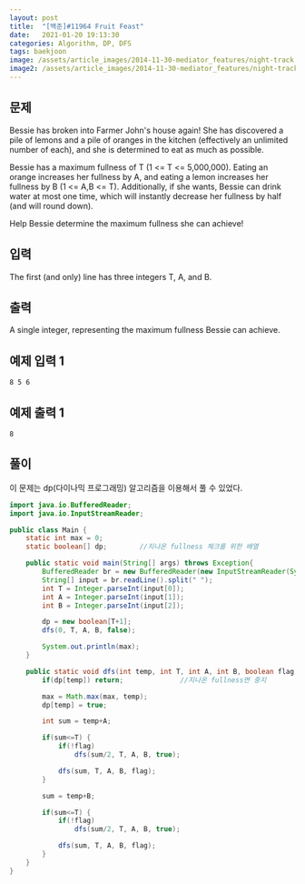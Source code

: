 ```yaml
---
layout: post
title:  "[백준]#11964 Fruit Feast"
date:   2021-01-20 19:13:30
categories: Algorithm, DP, DFS
tags: baekjoon
image: /assets/article_images/2014-11-30-mediator_features/night-track.JPG
image2: /assets/article_images/2014-11-30-mediator_features/night-track-mobile.JPG
---
```


문제
--------------------

Bessie has broken into Farmer John's house again! She has discovered a pile of lemons and a pile of oranges in the kitchen (effectively an unlimited number of each), and she is determined to eat as much as possible.

Bessie has a maximum fullness of T (1 <= T <= 5,000,000). Eating an orange increases her fullness by A, and eating a lemon increases her fullness by B (1 <= A,B <= T). Additionally, if she wants, Bessie can drink water at most one time, which will instantly decrease her fullness by half (and will round down).

Help Bessie determine the maximum fullness she can achieve!

입력
---------------------------

The first (and only) line has three integers T, A, and B.

출력
----------------

A single integer, representing the maximum fullness Bessie can achieve.

예제 입력 1 
----------------------

```
8 5 6
```

예제 출력 1 
------------------------

```
8
```

풀이
--------------------------

이 문제는 dp(다이나믹 프로그래밍) 알고리즘을 이용해서 풀 수 있었다.

```java
import java.io.BufferedReader;
import java.io.InputStreamReader;

public class Main {
    static int max = 0;
    static boolean[] dp;        //지나온 fullness 체크를 위한 배열

    public static void main(String[] args) throws Exception{
        BufferedReader br = new BufferedReader(new InputStreamReader(System.in));
        String[] input = br.readLine().split(" ");
        int T = Integer.parseInt(input[0]);
        int A = Integer.parseInt(input[1]);
        int B = Integer.parseInt(input[2]);

        dp = new boolean[T+1];
        dfs(0, T, A, B, false);

        System.out.println(max);
    }

    public static void dfs(int temp, int T, int A, int B, boolean flag) {
        if(dp[temp]) return;              //지나온 fullness면 중지

        max = Math.max(max, temp);
        dp[temp] = true;

        int sum = temp+A;

        if(sum<=T) {
            if(!flag)
                dfs(sum/2, T, A, B, true);

            dfs(sum, T, A, B, flag);
        }

        sum = temp+B;

        if(sum<=T) {
            if(!flag)
                dfs(sum/2, T, A, B, true);

            dfs(sum, T, A, B, flag);
        }
    }
}
```

